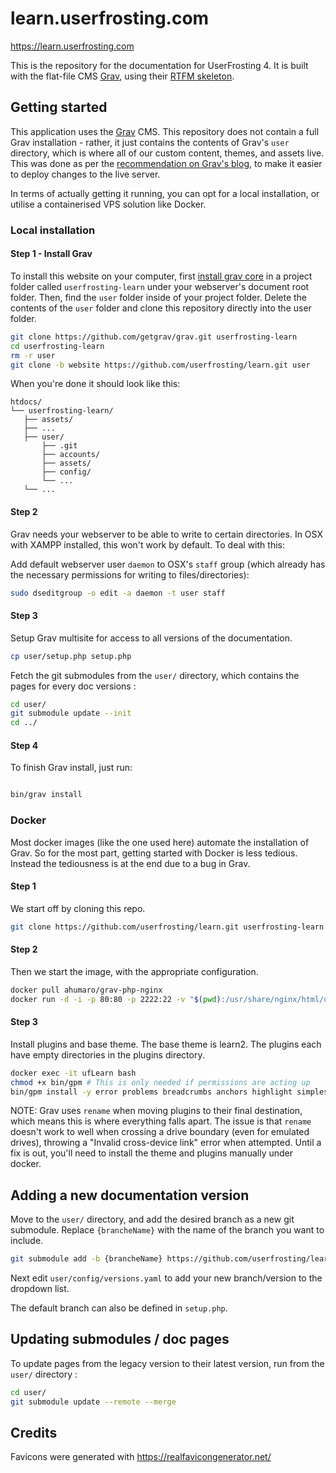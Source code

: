# learn.userfrosting.com

https://learn.userfrosting.com

This is the repository for the documentation for UserFrosting 4.  It is built with the flat-file CMS [Grav](http://getgrav.org), using their [RTFM skeleton](https://github.com/getgrav/grav-skeleton-rtfm-site#rtfm-skeleton).

## Getting started

This application uses the [Grav](https://learn.getgrav.org/) CMS.  This repository does not contain a full Grav installation - rather, it just contains the contents of Grav's `user` directory, which is where all of our custom content, themes, and assets live.  This was done as per the [recommendation on Grav's blog](https://getgrav.org/blog/developing-with-github-part-2), to make it easier to deploy changes to the live server.

In terms of actually getting it running, you can opt for a local installation, or utilise a containerised VPS solution like Docker.

### Local installation

#### Step 1 - Install Grav

To install this website on your computer, first [install grav core](https://getgrav.org/downloads) in a project folder called `userfrosting-learn` under your webserver's document root folder. Then, find the `user` folder inside of your project folder.  Delete the contents of the `user` folder and clone this repository directly into the user folder.

```bash
git clone https://github.com/getgrav/grav.git userfrosting-learn
cd userfrosting-learn
rm -r user
git clone -b website https://github.com/userfrosting/learn.git user
```

When you're done it should look like this:

```
htdocs/
└── userfrosting-learn/
   ├── assets/
   ├── ...
   ├── user/
       ├── .git
       ├── accounts/
       ├── assets/
       ├── config/
       └── ...
   └── ...
```

#### Step 2

Grav needs your webserver to be able to write to certain directories.  In OSX with XAMPP installed, this won't work by default.  To deal with this:

Add default webserver user `daemon` to OSX's `staff` group (which already has the necessary permissions for writing to files/directories):

```bash
sudo dseditgroup -o edit -a daemon -t user staff
```

#### Step 3

Setup Grav multisite for access to all versions of the documentation.

```bash
cp user/setup.php setup.php
```

Fetch the git submodules from the `user/` directory, which contains the pages for every doc versions :

```bash
cd user/
git submodule update --init
cd ../
```

#### Step 4

To finish Grav install, just run:

```bash

bin/grav install
```

### Docker

Most docker images (like the one used here) automate the installation of Grav. So for the most part, getting started with Docker is less tedious. Instead the tediousness is at the end due to a bug in Grav.

#### Step 1

We start off by cloning this repo.

```bash
git clone https://github.com/userfrosting/learn.git userfrosting-learn
```

#### Step 2

Then we start the image, with the appropriate configuration.

```bash
docker pull ahumaro/grav-php-nginx
docker run -d -i -p 80:80 -p 2222:22 -v "$(pwd):/usr/share/nginx/html/user/" --name ufLearn ahumaro/grav-php-nginx
```

#### Step 3

Install plugins and base theme. The base theme is learn2. The plugins each have empty directories in the plugins directory.

```bash
docker exec -it ufLearn bash
chmod +x bin/gpm # This is only needed if permissions are acting up
bin/gpm install -y error problems breadcrumbs anchors highlight simplesearch learn2
```

NOTE: Grav uses `rename` when moving plugins to their final destination, which means this is where everything falls apart. The issue is that `rename` doesn't work to well when crossing a drive boundary (even for emulated drives), throwing a "Invalid cross-device link" error when attempted. Until a fix is out, you'll need to install the theme and plugins manually under docker.

## Adding a new documentation version

Move to the `user/` directory, and add the desired branch as a new git submodule. Replace `{brancheName}` with the name of the branch you want to include.

```bash
git submodule add -b {brancheName} https://github.com/userfrosting/learn.git sites/{brancheName}
```

Next edit `user/config/versions.yaml` to add your new branch/version to the dropdown list.

The default branch can also be defined in `setup.php`.

## Updating submodules / doc pages

To update pages from the legacy version to their latest version, run from the `user/` directory :

```bash
cd user/
git submodule update --remote --merge
```

## Credits

Favicons were generated with https://realfavicongenerator.net/
